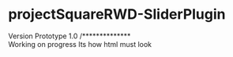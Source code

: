 # projectSquareRWD-SliderPlugin

Version Prototype 1.0 /**************\
  Working on progress
Its  how html must look
<div class='mainContainerSquareRWD'>
        <div class='myButtonSquareRWD firstSquareRWD'></div>
        <div class='containerSquareRWD'>
            <div class='row row-1' data-num='1'></div>
            <div class='row row-2' data-num='2'></div>
            <div class='row row-3' data-num='3'></div>
            <div class='row row-4' data-num='4'></div>
            <div class='row row-5' data-num='5'></div>
            <div class='row row-6' data-num='6'></div>
            <div class='row row-7' data-num='7'></div>
            <div class='row row-8' data-num='8'></div>
            <div class='row row-9' data-num='9'></div>
            <div class='row row-10' data-num='10'></div>
            <div class='row clearner'></div>
        </div>
        <div class='myButtonSquareRWD secondSquareRWD'></div>
</div>    
